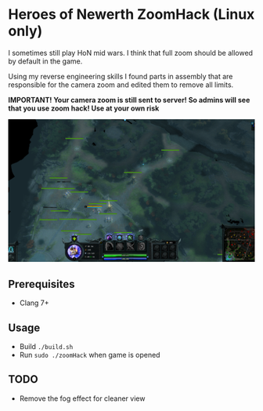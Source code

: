 # Heroes of Newerth ZoomHack (Linux only)

I sometimes still play HoN mid wars. I think that full zoom should be allowed by default in the game. 

Using my reverse engineering skills I found parts in assembly that are responsible for the camera zoom and edited them to remove all limits.

**IMPORTANT! Your camera zoom is still sent to server! So admins will see that you use zoom hack! Use at your own risk**

![Showcase](showcase.png)

## Prerequisites 

 * Clang 7+

## Usage
* Build `./build.sh`
* Run `sudo ./zoomHack` when game is opened

## TODO
* Remove the fog effect for cleaner view